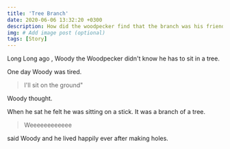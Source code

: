 ```yaml
---
title: 'Tree Branch'
date: 2020-06-06 13:32:20 +0300
description: How did the woodpecker find that the branch was his friend 
img: # Add image post (optional)
tags: [Story]
---
```


Long Long ago , Woody the Woodpecker didn't know he has to sit in a tree. 

One day Woody was tired.
> I'll sit on the ground" 

Woody thought.

When he sat he felt he was sitting on a stick. It was a branch of a tree.

> Weeeeeeeeeeee 

said Woody and he lived happily ever after making holes. 
